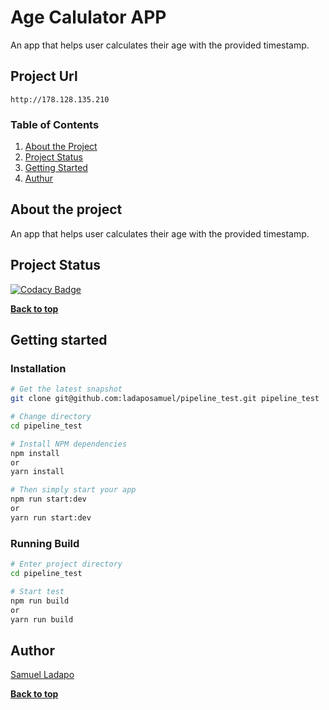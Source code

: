 # Age Calulator APP

An app that helps user calculates their age with the provided timestamp.

## Project Url

`http://178.128.135.210`

### Table of Contents

1. [About the Project](#about-the-project)
2. [Project Status](#project-status)
3. [Getting Started](#getting-started)
4. [Authur](#Authur)

## About the project

An app that helps user calculates their age with the provided timestamp.

## Project Status

[![Codacy Badge](https://app.codacy.com/project/badge/Grade/99c11b5c7c124aeebf27b2d7fcb39861)](https://www.codacy.com/gh/ladaposamuel/pipeline_test/dashboard?utm_source=github.com&utm_medium=referral&utm_content=ladaposamuel/pipeline_test&utm_campaign=Badge_Grade)

**[Back to top](#table-of-contents)**

## Getting started

### Installation

```bash
# Get the latest snapshot
git clone git@github.com:ladaposamuel/pipeline_test.git pipeline_test

# Change directory
cd pipeline_test

# Install NPM dependencies
npm install
or
yarn install

# Then simply start your app
npm run start:dev
or
yarn run start:dev
```

### Running Build

```bash
# Enter project directory
cd pipeline_test

# Start test
npm run build
or
yarn run build
```

## Author

[Samuel Ladapo](https://github.com/ladaposamuel/)

**[Back to top](#table-of-contents)**
